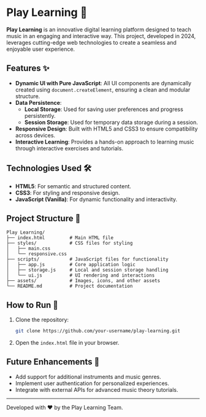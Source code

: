 # Play Learning 🎵

**Play Learning** is an innovative digital learning platform designed to teach music in an engaging and interactive way. This project, developed in 2024, leverages cutting-edge web technologies to create a seamless and enjoyable user experience.

## Features ✨

- **Dynamic UI with Pure JavaScript**: All UI components are dynamically created using `document.createElement`, ensuring a clean and modular structure.
- **Data Persistence**: 
  - **Local Storage**: Used for saving user preferences and progress persistently.
  - **Session Storage**: Used for temporary data storage during a session.
- **Responsive Design**: Built with HTML5 and CSS3 to ensure compatibility across devices.
- **Interactive Learning**: Provides a hands-on approach to learning music through interactive exercises and tutorials.

## Technologies Used 🛠️

- **HTML5**: For semantic and structured content.
- **CSS3**: For styling and responsive design.
- **JavaScript (Vanilla)**: For dynamic functionality and interactivity.

## Project Structure 📂

```
Play Learning/
├── index.html         # Main HTML file
├── styles/            # CSS files for styling
│   ├── main.css
│   └── responsive.css
├── scripts/           # JavaScript files for functionality
│   ├── app.js         # Core application logic
│   ├── storage.js     # Local and session storage handling
│   └── ui.js          # UI rendering and interactions
├── assets/            # Images, icons, and other assets
└── README.md          # Project documentation
```

## How to Run 🚀

1. Clone the repository:
   ```bash
   git clone https://github.com/your-username/play-learning.git
   ```
2. Open the `index.html` file in your browser.

## Future Enhancements 🌟

- Add support for additional instruments and music genres.
- Implement user authentication for personalized experiences.
- Integrate with external APIs for advanced music theory tutorials.

---

Developed with ❤️ by the Play Learning Team.
